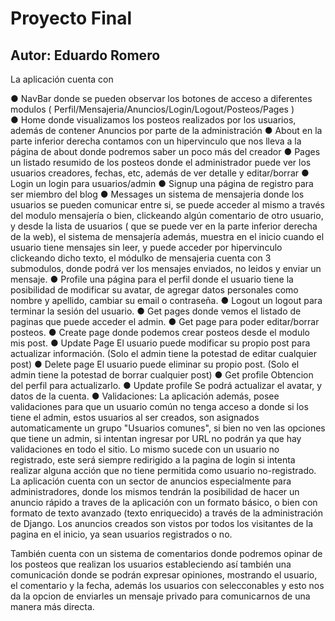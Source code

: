 # Proyecto Final
Autor: Eduardo Romero
-----------------------------

La aplicación cuenta con

●	NavBar  donde se pueden observar los botones de acceso a diferentes modulos ( Perfil/Mensajeria/Anuncios/Login/Logout/Posteos/Pages )   
●	Home    donde visualizamos los posteos realizados por los usuarios, además de contener Anuncios por parte de la administración
●	About   en la parte inferior derecha contamos con un hipervinculo que nos lleva a la página de about donde podremos saber un poco más del creador
●	Pages   un listado resumido de los posteos donde el administrador puede ver los usuarios creadores, fechas, etc, además de ver detalle y editar/borrar
●	Login   un login para usuarios/admin
●	Signup  una página de registro para ser miembro del blog
●	Messages  un sistema de mensajeria donde los usuarios se pueden comunicar entre si, se puede acceder al mismo a través del modulo mensajería o bien, clickeando algún comentario de otro usuario, y desde la lista de usuarios ( que se puede ver en la parte inferior derecha de la web), el sistema de mensajería además, muestra en el inicio cuando el usuario tiene mensajes sin leer, y puede acceder por hipervinculo clickeando dicho texto, el módulko de mensajeria cuenta con 3 submodulos, donde podrá ver los mensajes enviados, no leidos y enviar un mensaje.
●	Profile una página para el perfil donde el usuario tiene la posibilidad de modificar su avatar, de agregar datos personales como nombre y apellido, cambiar su email o contraseña.
●	Logout  un logout para terminar la sesión del usuario.
●	Get pages donde vemos el listado de paginas que puede acceder el admin.
●	Get page  para poder editar/borrar posteos.
●	Create page donde podemos crear posteos desde el modulo mis post.
●	Update Page El usuario puede modificar su propio post para actualizar información. (Solo el admin tiene la potestad de editar cualquier post)
●	Delete page El usuario puede eliminar su propio post. (Solo el admin tiene la potestad de borrar cualquier post)
●	Get profile Obtencion del perfil para actualizarlo.
●	Update profile Se podrá actualizar el avatar, y datos de la cuenta.
●	Validaciones:
La aplicación además, posee validaciones para que un usuario común no tenga acceso a donde si los tiene el admin, estos usuarios al ser creados, son asignados automaticamente un grupo "Usuarios comunes", si bien no ven las opciones que tiene un admin, si intentan ingresar por URL no podrán ya que hay validaciones en todo el sitio. Lo mismo sucede con un usuario no registrado, este será siempre redirigido a la pagina de login si intenta realizar alguna acción que no tiene permitida como usuario no-registrado.
La aplicación cuenta con un sector de anuncios especialmente para administradores, donde los mismos tendrán la posibilidad de hacer un anuncio rápido a traves de la aplicación con un formato básico, o bien con formato de texto avanzado (texto enriquecido) a través de la administración de Django. Los anuncios creados son vistos por todos los visitantes de la pagina en el inicio, ya sean usuarios registrados o no.

También cuenta con un sistema de comentarios donde podremos opinar de los posteos que realizan los usuarios estableciendo así también una comunicación donde se podrán expresar opiniones, mostrando el usuario, el comentario y la fecha, además los usuarios con selecconables y esto nos da la opcion de enviarles un mensaje privado para comunicarnos de una manera más directa.
